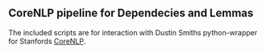 ## CoreNLP pipeline for Dependecies and Lemmas
The included scripts are for interaction with Dustin Smiths python-wrapper for Stanfords [CoreNLP](https://github.com/dasmith/stanford-corenlp-python).
